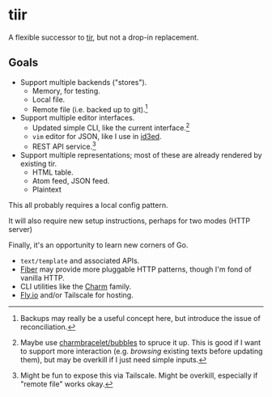 # tiir

A flexible successor to [tir](https://github.com/lukasschwab/tir), but not a drop-in replacement.

## Goals

+ Support multiple backends ("stores").
    + Memory, for testing.
    + Local file.
    + Remote file (i.e. backed up to git).[^bak]
+ Support multiple editor interfaces.
    + Updated simple CLI, like the current interface.[^cb]
    + `vim` editor for JSON, like I use in [id3ed](https://github.com/lukasschwab/id3ed).
    + REST API service.[^tailscale]
+ Support multiple representations; most of these are already rendered by existing tir.
    + HTML table.
    + Atom feed, JSON feed.
    + Plaintext

[^bak]: Backups may really be a useful concept here, but introduce the issue of reconciliation.

[^cb]: Maybe use [charmbracelet/bubbles](https://github.com/charmbracelet/bubbles) to spruce it up. This is good if I want to support more interaction (e.g. *browsing* existing texts before updating them), but may be overkill if I just need simple inputs.

[^tailscale]: Might be fun to expose this via Tailscale. Might be overkill, especially if "remote file" works okay.

This all probably requires a local config pattern.

It will also require new setup instructions, perhaps for two modes (HTTP server)

Finally, it's an opportunity to learn new corners of Go.

+ `text/template` and associated APIs.
+ [Fiber](https://gofiber.io/) may provide more pluggable HTTP patterns, though I'm fond of vanilla HTTP.
+ CLI utilities like the [Charm](https://github.com/charmbracelet) family.
+ [Fly.io](https://fly.io/docs/languages-and-frameworks/golang/) and/or Tailscale for hosting.